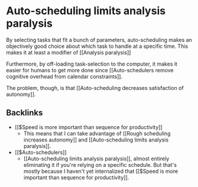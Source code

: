 # Auto-scheduling limits analysis paralysis
By selecting tasks that fit a bunch of parameters, auto-scheduling makes an objectively good choice about which task to handle at a specific time. This makes it at least a modifier of [[Analysis paralysis]]

Furthermore, by off-loading task-selection to the computer, it makes it easier for humans to get more done since [[Auto-schedulers remove cognitive overhead from calendar constraints]].

The problem, though, is that [[Auto-scheduling decreases satisfaction of autonomy]].

## Backlinks
* [[$Speed is more important than sequence for productivity]]
	* This means that I can take advantage of [[Rough scheduling increases autonomy]] and [[Auto-scheduling limits analysis paralysis]].
* [[$Auto-schedulers]]
	* [[Auto-scheduling limits analysis paralysis]], almost entirely eliminating it if you're relying on a specific schedule. But that's mostly because I haven't yet internalized that [[$Speed is more important than sequence for productivity]].

<!-- #Life -->

<!-- {BearID:EC2728C9-011D-4571-B45F-F595D102D2B7-15756-0000130333E428EF} -->
